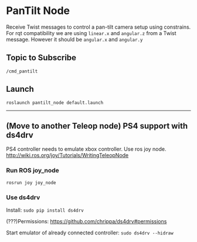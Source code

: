 # PanTilt Node

Receive Twist messages to control a pan-tilt camera setup using constrains.
For rqt compatibility we are using `linear.x` and `angular.z` from a Twist message. However it should be `angular.x` and `angular.y`

## Topic to Subscribe
`/cmd_pantilt`

## Launch

`roslaunch pantilt_node default.launch`

---

## (Move to another Teleop node) PS4 support with ds4drv

PS4 controller needs to emulate xbox controller. Use ros joy node.
http://wiki.ros.org/joy/Tutorials/WritingTeleopNode

### Run ROS joy_node
`rosrun joy joy_node`

### Use ds4drv
Install:
`sudo pip install ds4drv`

(???)Permissions: https://github.com/chrippa/ds4drv#permissions

Start emulator of already connected controller:
`sudo ds4drv --hidraw`
